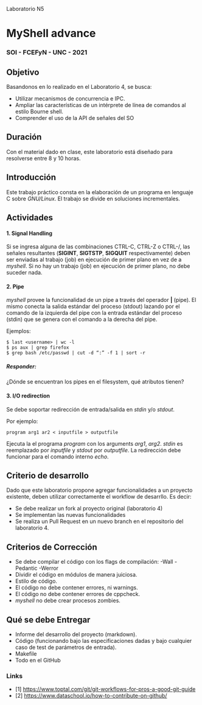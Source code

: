 Laboratorio N5
# MyShell advance
### SOI - FCEFyN - UNC - 2021


## Objetivo
Basandonos en lo realizado en el Laboratorio 4, se busca:

- Utilizar mecanismos de concurrencia e IPC.
- Ampliar las características de un intérprete de línea de comandos al estilo Bourne shell.
- Comprender el uso de la API de señales del SO


## Duración
Con el material dado en clase, este laboratorio está diseñado para resolverse entre 8 y 10 horas.


## Introducción
Este trabajo práctico consta en la elaboración de un programa en lenguaje C sobre _GNU/Linux_. El trabajo se divide en soluciones incrementales.

## Actividades
#### 1. Signal Handling
Si se ingresa alguna de las combinaciones CTRL-C, CTRL-Z o CTRL-/\, las señales resultantes (**SIGINT**, **SIGTSTP**, **SIGQUIT** respectivamente) deben ser enviadas al trabajo (job) en ejecución de primer plano en vez de a _myshell_. Si no hay un trabajo (job) en ejecución de primer plano, no debe suceder nada.

#### 2. Pipe
_myshell_ provee la funcionalidad de un pipe a través del operador **|** (pipe). El mismo conecta la salida estándar del proceso (stdout) lazando por el comando de la izquierda del pipe con la entrada estándar del proceso (stdin) que se genera con el comando a la derecha del pipe.

Ejemplos:
```
$ last <username> | wc -l
$ ps aux | grep firefox
$ grep bash /etc/passwd | cut -d “:” -f 1 | sort -r
```
##### Responder:
¿Dónde se encuentran los pipes en el filesystem, qué atributos tienen?


#### 3. I/O redirection 
Se debe soportar redirección de entrada/salida en _stdin_ y/o _stdout_. 

Por ejemplo:
```
program arg1 ar2 < inputfile > outputfile
```

Ejecuta la el programa _program_ con los arguments _arg1_, _arg2_. _stdin_ es reemplazado por _inputfile_ y _stdout_ por _outputfile_.
La redirección debe funcionar para el comando interno _echo_.


## Criterio de desarrollo
Dado que este laboratorio propone agregar funcionalidades a un proyecto existente, deben utilizar correctamente el workflow de desarrllo. Es decir:
- Se debe realizar un fork al proyecto original (laboratorio 4)
- Se implementan las nuevas funcionalidades
- Se realiza un Pull Request en un nuevo branch en el repositorio del laboratorio 4.


## Criterios de Corrección
- Se debe compilar el código con los flags de compilación: -Wall -Pedantic -Werror 
- Dividir el código en módulos de manera juiciosa.
- Estilo de código.
- El código no debe contener errores, ni warnings.
- El código no debe contener errores de cppcheck.
- _myshell_ no debe crear procesos zombies.

## Qué se debe Entregar
- Informe del desarrollo del proyecto (markdown).
- Código (funcionando bajo las especificaciones dadas y bajo cualquier caso de test de parámetros de entrada).
- Makefile
- Todo en el GitHub


### Links
- [1] https://www.toptal.com/git/git-workflows-for-pros-a-good-git-guide
- [2] https://www.dataschool.io/how-to-contribute-on-github/
